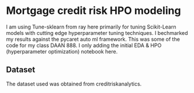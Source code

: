# Mortgage credit risk HPO modeling

I am using Tune-sklearn from ray here primarily for tuning Scikit-Learn models with cutting edge hyperparameter tuning techniques. I bechmarked my results against the pycaret auto ml framework. This was some of the code for my class DAAN 888. I only adding the initial EDA & HPO (hyperparameter optimization) notebook here.



## Dataset

The dataset used was obtained from creditriskanalytics.